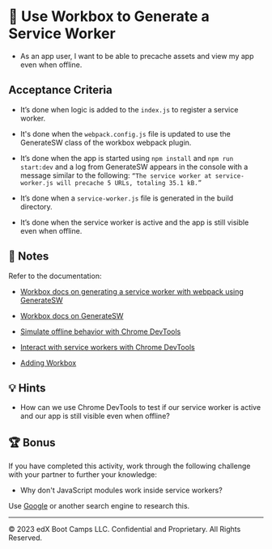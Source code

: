 # 📖 Use Workbox to Generate a Service Worker

* As an app user, I want to be able to precache assets and view my app even when offline.

## Acceptance Criteria

* It’s done when logic is added to the `index.js` to register a service worker.

* It's done when the `webpack.config.js` file is updated to use the GenerateSW class of the workbox webpack plugin.

* It’s done when the app is started using `npm install` and `npm run start:dev` and a log from GenerateSW appears in the console with a message similar to the following: `“The service worker at service-worker.js will precache 5 URLs, totaling 35.1 kB.”`

* It’s done when a `service-worker.js` file is generated in the build directory.

* It’s done when the service worker is active and the app is still visible even when offline.

## 📝 Notes

Refer to the documentation:

* [Workbox docs on generating a service worker with webpack using GenerateSW](https://developers.google.com/web/tools/workbox/guides/generate-service-worker/webpack)

* [Workbox docs on GenerateSW](https://developers.google.com/web/tools/workbox/reference-docs/latest/module-workbox-webpack-plugin.GenerateSW)

* [Simulate offline behavior with Chrome DevTools](https://developers.google.com/web/ilt/pwa/tools-for-pwa-developers#simulate_offline_behavior)

* [Interact with service workers with Chrome DevTools](https://developers.google.com/web/ilt/pwa/tools-for-pwa-developers#interact_with_service_workers_in_the_browser)

* [Adding Workbox](https://webpack.js.org/guides/progressive-web-application/#adding-workbox)

## 💡 Hints

* How can we use Chrome DevTools to test if our service worker is active and our app is still visible even when offline?

## 🏆 Bonus

If you have completed this activity, work through the following challenge with your partner to further your knowledge:

* Why don't JavaScript modules work inside service workers?

Use [Google](https://www.google.com) or another search engine to research this.

---
© 2023 edX Boot Camps LLC. Confidential and Proprietary. All Rights Reserved.
